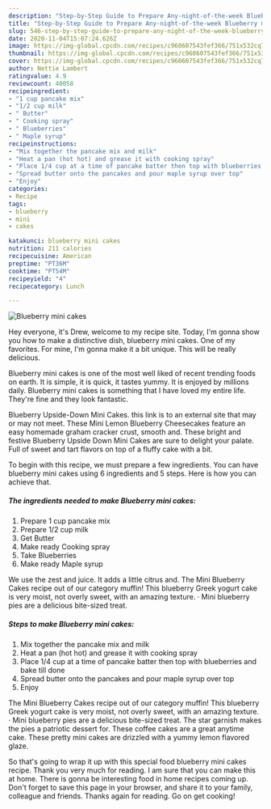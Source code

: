 ```yaml
---
description: "Step-by-Step Guide to Prepare Any-night-of-the-week Blueberry mini cakes"
title: "Step-by-Step Guide to Prepare Any-night-of-the-week Blueberry mini cakes"
slug: 546-step-by-step-guide-to-prepare-any-night-of-the-week-blueberry-mini-cakes
date: 2020-11-04T15:07:24.626Z
image: https://img-global.cpcdn.com/recipes/c960607543fef366/751x532cq70/blueberry-mini-cakes-recipe-main-photo.jpg
thumbnail: https://img-global.cpcdn.com/recipes/c960607543fef366/751x532cq70/blueberry-mini-cakes-recipe-main-photo.jpg
cover: https://img-global.cpcdn.com/recipes/c960607543fef366/751x532cq70/blueberry-mini-cakes-recipe-main-photo.jpg
author: Nettie Lambert
ratingvalue: 4.9
reviewcount: 40058
recipeingredient:
- "1 cup pancake mix"
- "1/2 cup milk"
- " Butter"
- " Cooking spray"
- " Blueberries"
- " Maple syrup"
recipeinstructions:
- "Mix together the pancake mix and milk"
- "Heat a pan (hot hot) and grease it with cooking spray"
- "Place 1/4 cup at a time of pancake batter then top with blueberries and bake till done"
- "Spread butter onto the pancakes and pour maple syrup over top"
- "Enjoy"
categories:
- Recipe
tags:
- blueberry
- mini
- cakes

katakunci: blueberry mini cakes 
nutrition: 211 calories
recipecuisine: American
preptime: "PT36M"
cooktime: "PT54M"
recipeyield: "4"
recipecategory: Lunch

---
```



![Blueberry mini cakes](https://img-global.cpcdn.com/recipes/c960607543fef366/751x532cq70/blueberry-mini-cakes-recipe-main-photo.jpg)

Hey everyone, it's Drew, welcome to my recipe site. Today, I'm gonna show you how to make a distinctive dish, blueberry mini cakes. One of my favorites. For mine, I'm gonna make it a bit unique. This will be really delicious.

Blueberry mini cakes is one of the most well liked of recent trending foods on earth. It is simple, it is quick, it tastes yummy. It is enjoyed by millions daily. Blueberry mini cakes is something that I have loved my entire life. They're fine and they look fantastic.

Blueberry Upside-Down Mini Cakes. this link is to an external site that may or may not meet. These Mini Lemon Blueberry Cheesecakes feature an easy homemade graham cracker crust, smooth and. These bright and festive Blueberry Upside Down Mini Cakes are sure to delight your palate. Full of sweet and tart flavors on top of a fluffy cake with a bit.


To begin with this recipe, we must prepare a few ingredients. You can have blueberry mini cakes using 6 ingredients and 5 steps. Here is how you can achieve that.

<!--inarticleads1-->

##### The ingredients needed to make Blueberry mini cakes:

1. Prepare 1 cup pancake mix
1. Prepare 1/2 cup milk
1. Get  Butter
1. Make ready  Cooking spray
1. Take  Blueberries
1. Make ready  Maple syrup


We use the zest and juice. It adds a little citrus and. The Mini Blueberry Cakes recipe out of our category muffin! This blueberry Greek yogurt cake is very moist, not overly sweet, with an amazing texture. · Mini blueberry pies are a delicious bite-sized treat. 

<!--inarticleads2-->

##### Steps to make Blueberry mini cakes:

1. Mix together the pancake mix and milk
1. Heat a pan (hot hot) and grease it with cooking spray
1. Place 1/4 cup at a time of pancake batter then top with blueberries and bake till done
1. Spread butter onto the pancakes and pour maple syrup over top
1. Enjoy


The Mini Blueberry Cakes recipe out of our category muffin! This blueberry Greek yogurt cake is very moist, not overly sweet, with an amazing texture. · Mini blueberry pies are a delicious bite-sized treat. The star garnish makes the pies a patriotic dessert for. These coffee cakes are a great anytime cake. These pretty mini cakes are drizzled with a yummy lemon flavored glaze. 

So that's going to wrap it up with this special food blueberry mini cakes recipe. Thank you very much for reading. I am sure that you can make this at home. There is gonna be interesting food in home recipes coming up. Don't forget to save this page in your browser, and share it to your family, colleague and friends. Thanks again for reading. Go on get cooking!
